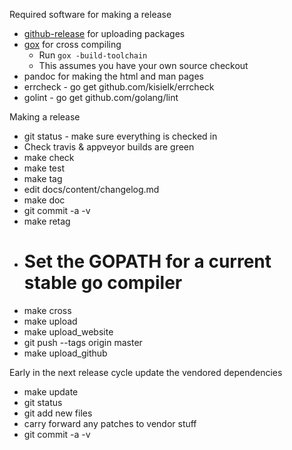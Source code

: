 Required software for making a release
  * [github-release](https://github.com/aktau/github-release) for uploading packages
  * [gox](https://github.com/mitchellh/gox) for cross compiling
    * Run `gox -build-toolchain`
    * This assumes you have your own source checkout
  * pandoc for making the html and man pages
  * errcheck - go get github.com/kisielk/errcheck
  * golint - go get github.com/golang/lint

Making a release
  * git status - make sure everything is checked in
  * Check travis & appveyor builds are green
  * make check
  * make test
  * make tag
  * edit docs/content/changelog.md
  * make doc
  * git commit -a -v
  * make retag
  * # Set the GOPATH for a current stable go compiler
  * make cross
  * make upload
  * make upload_website
  * git push --tags origin master
  * make upload_github

Early in the next release cycle update the vendored dependencies
  * make update
  * git status
  * git add new files
  * carry forward any patches to vendor stuff
  * git commit -a -v
